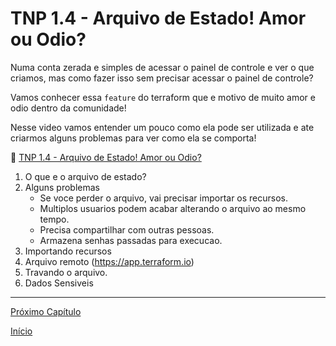 # TNP 1.4 - Arquivo de Estado! Amor ou Odio?

Numa conta zerada e simples de acessar o painel de controle e ver o que criamos, mas como fazer isso sem precisar acessar o painel de controle?

Vamos conhecer essa `feature` do terraform que e motivo de muito amor e odio dentro da comunidade! 

Nesse video vamos entender um pouco como ela pode ser utilizada e ate criarmos alguns problemas para ver como ela se comporta!

🎥 [TNP 1.4 - Arquivo de Estado! Amor ou Odio?]()

1. O que e o arquivo de estado?
1. Alguns problemas
    * Se voce perder o arquivo, vai precisar importar os recursos.
    * Multiplos usuarios podem acabar alterando o arquivo ao mesmo tempo.
    * Precisa compartilhar com outras pessoas.
    * Armazena senhas passadas para execucao. 
1. Importando recursos
1. Arquivo remoto (https://app.terraform.io)
1. Travando o arquivo.
1. Dados Sensiveis

---

[Próximo Capítulo](/modulos/modulo_01/tnp_05.md)

[Início](/README.md)
